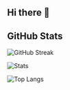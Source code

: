 ## Hi there 👋

<!--
**krussell2-rrc/krussell2-rrc** is a ✨ _special_ ✨ repository because its `README.md` (this file) appears on your GitHub profile.

Here are some ideas to get you started:

- 🔭 I’m currently working on ...
- 🌱 I’m currently learning ...
- 👯 I’m looking to collaborate on ...
- 🤔 I’m looking for help with ...
- 💬 Ask me about ...
- 📫 How to reach me: ...
- 😄 Pronouns: ...
- ⚡ Fun fact: ...
-->
## GitHub Stats
<p align="left">
  <img src="https://streak-stats.demolab.com?user=krussell2-rrc&theme=dark&hide_border=true&v=5" alt="GitHub Streak"/>
</p>

![Stats](https://github-readme-stats.vercel.app/api?username=krussell2-rrc&show_icons=true&count_private=true&theme=github_dark&hide_border=true&v=2)

![Top Langs](https://github-readme-stats.vercel.app/api/top-langs/?username=krussell2-rrc&layout=compact&theme=github_dark&hide_border=true&v=2)

